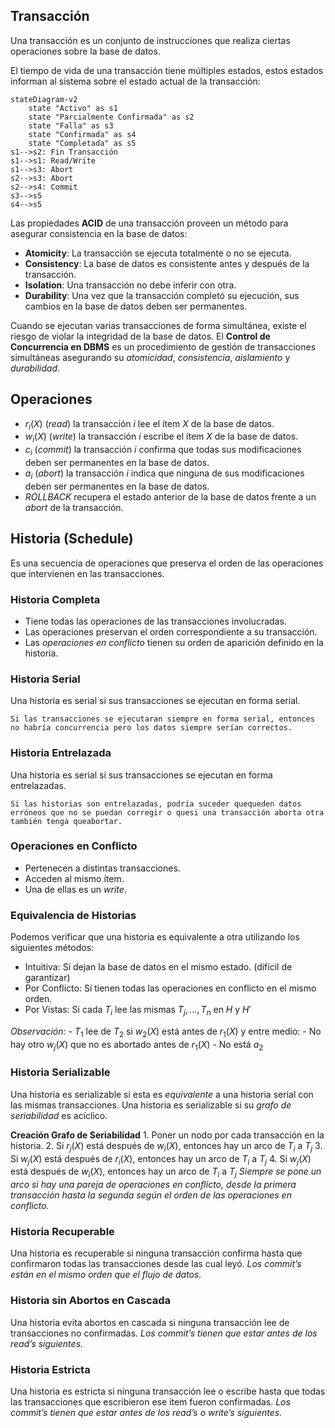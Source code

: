 ## Transacción
Una transacción es un conjunto de instrucciones que realiza ciertas operaciones sobre la base de datos.

El tiempo de vida de una transacción tiene múltiples estados, estos estados informan al sistema sobre el estado actual de la transacción:

```mermaid
stateDiagram-v2
	state "Activo" as s1
	state "Parcialmente Confirmada" as s2
	state "Falla" as s3
	state "Confirmada" as s4
	state "Completada" as s5
s1-->s2: Fin Transacción
s1-->s1: Read/Write
s1-->s3: Abort
s2-->s3: Abort
s2-->s4: Commit
s3-->s5
s4-->s5
```

Las propiedades **ACID** de una transacción proveen un método para asegurar consistencia en la base de datos:
- **Atomicity**: La transacción se ejecuta totalmente o no se ejecuta.
- **Consistency**: La base de datos es consistente antes y después de la transacción.
- **Isolation**: Una transacción no debe inferir con otra.
- **Durability**: Una vez que la transacción completó su ejecución, sus cambios en la base de datos deben ser permanentes.

Cuando se ejecutan varias transacciones de forma simultánea, existe el riesgo de violar la integridad de la base de datos. El **Control de Concurrencia en DBMS** es un procedimiento de gestión de transacciones simultáneas asegurando su *atomicidad*, *consistencia*, *aislamiento* y *durabilidad*.   

## Operaciones
- $r_{i}(X)$ (*read*) la transacción $i$ lee el ítem $X$ de la base de datos.
- $w_i(X)$ (*write*) la transacción $i$ escribe el ítem $X$ de la base de datos.
- $c_{i}$ (*commit*) la transacción $i$ confirma que todas sus modificaciones deben ser permanentes en la base de datos.
- $a_{i}$ (*abort*) la transacción $i$ indica que ninguna de sus modificaciones deben ser permanentes en la base de datos.
- $ROLLBACK$ recupera el estado anterior de la base de datos frente a un *abort* de la transacción.


## Historia (Schedule)
Es una secuencia de operaciones que preserva el orden de las operaciones que intervienen en las transacciones.

### Historia Completa
- Tiene todas las operaciones de las transacciones involucradas.
- Las operaciones preservan el orden correspondiente a su transacción.
- Las *operaciones en conflicto* tienen su orden de aparición definido en la historia.

### Historia Serial
Una historia es serial si sus transacciones se ejecutan en forma serial.
```
Si las transacciones se ejecutaran siempre en forma serial, entonces no habría concurrencia pero los datos siempre serían correctos.
```

### Historia Entrelazada
Una historia es serial si sus transacciones se ejecutan en forma entrelazadas.
```
Si las historias son entrelazadas, podría suceder quequeden datos erróneos que no se puedan corregir o quesi una transacción aborta otra también tenga queabortar.
```

### Operaciones en Conflicto 
- Pertenecen a distintas transacciones.
- Acceden al mismo ítem.
- Una de ellas es un *write*.

### Equivalencia de Historias
Podemos verificar que una historia es equivalente a otra utilizando los siguientes métodos:
- Intuitiva: Sí dejan la base de datos en el mismo estado. (difícil de garantizar)
- Por Conflicto: Sí tienen todas las operaciones en conflicto en el mismo orden.
- Por Vistas: Si cada $T_{i}$ lee las mismas $T_{j},...,T_{n}$ en $H$ y $H'$

*Observación:*
	- $T_{1}$ lee de $T_{2}$ si $w_{2}(X)$ está antes de $r_{1}(X)$ y entre medio:
		- No hay otro $w_{j}(X)$ que no es abortado antes de $r_{1}(X)$
		- No está $a_{2}$

### Historia Serializable
Una historia es serializable si esta es *equivalente* a una historia serial con las mismas transacciones.
Una historia es serializable si su *grafo de seriabilidad* es acíclico.

**Creación Grafo de Seriabilidad**
	1. Poner un nodo por cada transacción en la historia.
	2. Si $r_{j}(X)$ está después de $w_{i}(X)$, entonces hay un arco de $T_{i}$ a $T_{j}$
	3. Si $w_{j}(X)$ está después de $r_{i}(X)$, entonces hay un arco de $T_{i}$ a $T_{j}$
	4. Si $w_{j}(X)$ está después de $w_{i}(X)$, entonces hay un arco de $T_{i}$ a $T_{j}$
	*Siempre se pone un arco si hay una pareja de operaciones en conflicto, desde la primera transacción hasta la segunda según el orden de las operaciones en conflicto.*

### Historia Recuperable
Una historia es recuperable si ninguna transacción confirma hasta que confirmaron todas las transacciones desde las cual leyó. 
*Los commit’s están en el mismo orden que el flujo de datos.*

### Historia sin Abortos en Cascada
Una historia evita abortos en cascada si ninguna transacción lee de transacciones no confirmadas.
*Los commit’s tienen que estar antes de los read’s siguientes.*

### Historia Estricta
Una historia es estricta si ninguna transacción lee o escribe hasta que todas las transacciones que escribieron ese ítem fueron confirmadas. 
*Los commit’s tienen que estar antes de los read’s o write’s siguientes.*


